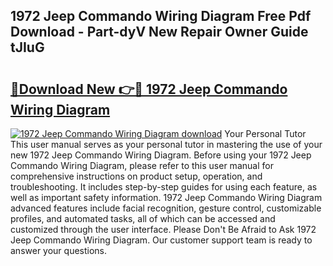 ## 1972 Jeep Commando Wiring Diagram Free Pdf Download - Part-dyV New Repair Owner Guide tJIuG

# <h2><a href="http://dfn9p8.blite.top/?on=1972+Jeep+Commando+Wiring+Diagram">🔗Download New 👉🔴 1972 Jeep Commando Wiring Diagram</a></h2>

[![1972 Jeep Commando Wiring Diagram download](https://i.imgur.com/lujVjoI.png)](http://dfn9p8.blite.top/?on=1972+Jeep+Commando+Wiring+Diagram)
Your Personal Tutor This user manual serves as your personal tutor in mastering the use of your new 1972 Jeep Commando Wiring Diagram. Before using your 1972 Jeep Commando Wiring Diagram, please refer to this user manual for comprehensive instructions on product setup, operation, and troubleshooting. It includes step-by-step guides for using each feature, as well as important safety information. 1972 Jeep Commando Wiring Diagram advanced features include facial recognition, gesture control, customizable profiles, and automated tasks, all of which can be accessed and customized through the user interface. Please Don't Be Afraid to Ask 1972 Jeep Commando Wiring Diagram. Our customer support team is ready to answer your questions.
